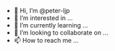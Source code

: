 - 👋 Hi, I’m @peter-ljp
- 👀 I’m interested in ...
- 🌱 I’m currently learning ...
- 💞️ I’m looking to collaborate on ...
- 📫 How to reach me ...

<!---
peter-ljp/peter-ljp is a ✨ special ✨ repository because its `README.md` (this file) appears on your GitHub profile.
You can click the Preview link to take a look at your changes.
--->
